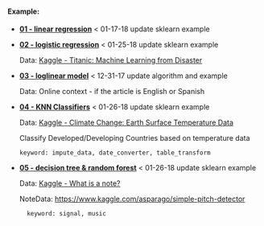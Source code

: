 

#### Example: 

- **[01 - linear regression](http://nbviewer.jupyter.org/github/LennyFan/MachineLearningNoteBook/blob/master/examples/01-LinearRegression-Example.ipynb)** < 01-17-18 update sklearn example

- **[02 - logistic regression](https://nbviewer.jupyter.org/github/LennyFan/MachineLearningNoteBook/blob/master/examples/02-logistic-regression.ipynb)** < 01-25-18 update sklearn example
     
     Data: [Kaggle - Titanic: Machine Learning from Disaster](https://www.kaggle.com/c/titanic)

- **[03 - loglinear model](https://nbviewer.jupyter.org/github/LennyFan/MachineLearningNoteBook/blob/master/examples/03-loglinear.ipynb)** < 12-31-17 update algorithm and example

     Data: Online context - if the article is English or Spanish

- **[04 - KNN Classifiers](https://nbviewer.jupyter.org/github/LennyFan/MachineLearningNoteBook/blob/master/examples/04-K-Nearest-Neighbors.ipynb)** < 01-26-18 update sklearn example

    Data: [Kaggle - Climate Change: Earth Surface Temperature Data](https://www.kaggle.com/berkeleyearth/climate-change-earth-surface-temperature-data)
           
     Classify Developed/Developing Countries based on temperature data

      keyword: impute_data, date_converter, table_transform

- **[05 - decision tree & random forest](https://nbviewer.jupyter.org/github/LennyFan/MachineLearningNoteBook/blob/master/examples/05-Decision-Tree-and-Random-Forest.ipynb)** < 01-26-18 update sklearn example

   Data: [Kaggle - What is a note?](https://www.kaggle.com/juliancienfuegos/what-is-a-note)
   
   NoteData: https://www.kaggle.com/asparago/simple-pitch-detector
               
        keyword: signal, music






